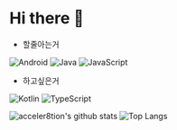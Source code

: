 # Hi there 👋

- 할줄아는거

![Android](https://img.shields.io/badge/-Android-00c717?style=for-the-badge&logo=android&logoColor=fff)
![Java](https://img.shields.io/badge/-Java-9e3f00?style=for-the-badge&logo=java&logoColor=fff)
![JavaScript](https://img.shields.io/badge/-JavaScript-dddd00?style=for-the-badge&logo=javascript&logoColor=fff)  <br>

- 하고싶은거

![Kotlin](https://img.shields.io/badge/-Kotlin-f2850b?style=for-the-badge&logo=kotlin&logoColor=fff)
![TypeScript](https://img.shields.io/badge/-TypeScript-007396?style=for-the-badge&logo=typescript&logoColor=fff)  <br>



![acceler8tion's github stats](https://github-readme-stats.vercel.app/api?username=acceler8tion&theme=tokyonight)
![Top Langs](https://github-readme-stats.vercel.app/api/top-langs/?username=acceler8tion&theme=tokyonight)

